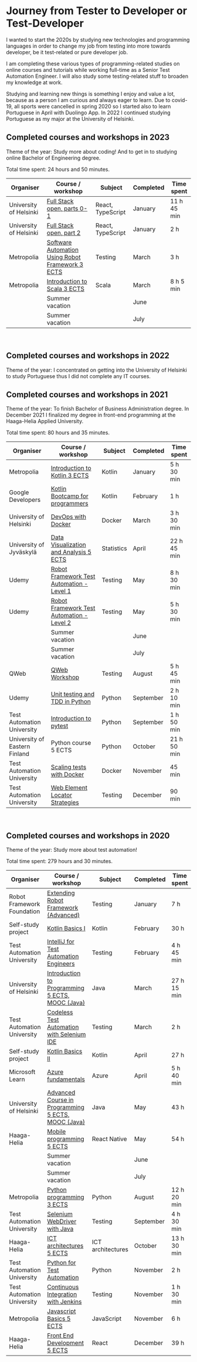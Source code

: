 # Journey from Tester to Developer or Test-Developer

I wanted to start the 2020s by studying new technologies and programming languages in order to change my job from testing into more towards developer, be it test-related or pure developer job.

I am completing these various types of programming-related studies on online courses and tutorials while working full-time as a Senior Test Automation Engineer. I will also study some testing-related stuff to broaden my knowledge at work.

Studying and learning new things is something I enjoy and value a lot, because as a person I am curious and always eager to learn. Due to covid-19, all sports were cancelled in spring 2020 so I started also to learn Portuguese in April with Duolingo App. In 2022 I continued studying Portuguese as my major at the University of Helsinki.

## Completed courses and workshops in 2023

Theme of the year: Study more about coding! And to get in to studying online Bachelor of Engineering degree.

Total time spent: 24 hours and 50 minutes.

| Organiser | Course / workshop        | Subject | Completed | Time spent |
| -------------------- | ------------- | ----- | ------------- | ---------- |
| University of Helsinki | [Full Stack open, parts 0-1](https://fullstackopen.com/) | React, TypeScript | January | 11 h 45 min |
| University of Helsinki | [Full Stack open, part 2](https://fullstackopen.com/) | React, TypeScript | January | 2 h |
| Metropolia | [Software Automation Using Robot Framework 3 ECTS](https://campusonline.fi/course/software-automation-using-robot-framework/) | Testing | March | 3 h |
| Metropolia | [Introduction to Scala 3 ECTS](https://campusonline.fi/course/introduction-to-scala/) | Scala | March | 8 h 5 min|
| | Summer vacation | | June | |
| | Summer vacation | | July | |

&nbsp;&nbsp;

## Completed courses and workshops in 2022

Theme of the year: I concentrated on getting into the University of Helsinki to study Portuguese thus I did not complete any IT courses.
&nbsp;&nbsp;

## Completed courses and workshops in 2021

Theme of the year: To finish Bachelor of Business Administration degree. In December 2021 I finalized my degree in front-end programming at the Haaga-Helia Applied University.

Total time spent: 80 hours and 35 minutes.

| Organiser | Course / workshop        | Subject | Completed | Time spent |
| -------------------- | ------------- | ----- | ------------- | ---------- |
| Metropolia | [Introduction to Kotlin 3 ECTS](https://campusonline.fi/en/course/kotlin/) | Kotlin | January | 5 h 30 min |
| Google Developers | [Kotlin Bootcamp for programmers](https://developer.android.com/codelabs/kotlin-bootcamp-welcome#0) | Kotlin | February | 1 h |
| University of Helsinki | [DevOps with Docker](https://devopswithdocker.com/) | Docker | March | 3 h 30 min |
| University of Jyväskylä | [Data Visualization and Analysis 5 ECTS](https://opinto-opas.jyu.fi/2021/fi/opintojakso/tilp2400/) | Statistics | April | 22 h 45 min |
| Udemy | [Robot Framework Test Automation - Level 1](https://www.udemy.com/course/robot-framework-level-1/) | Testing | May | 8 h 30 min |
| Udemy | [Robot Framework Test Automation - Level 2](https://www.udemy.com/course/robot-framework-2/) | Testing | May | 5 h 30 min |
| | Summer vacation | | June | |
| | Summer vacation | | July | |
| QWeb | [QWeb Workshop](https://github.com/qentinelqi/qweb_workshop) | Testing | August | 5 h 45 min |
| Udemy | [Unit testing and TDD in Python](https://www.udemy.com/course/unit-testing-and-tdd-in-python/) | Python | September | 2 h 10 min |
| Test Automation University | [Introduction to pytest](https://testautomationu.applitools.com/pytest-tutorial/) | Python | September | 1 h 50 min |
| University of Eastern Finland | Python course 5 ECTS | Python | October | 21 h 50 min |
| Test Automation University | [Scaling tests with Docker](https://testautomationu.applitools.com/scaling-tests-with-docker/) | Docker | November | 45 min |
| Test Automation University | [Web Element Locator Strategies](https://testautomationu.applitools.com/web-element-locator-strategies/) | Testing | December | 90 min |

&nbsp;&nbsp;

## Completed courses and workshops in 2020

Theme of the year: Study more about test automation!

Total time spent: 279 hours and 30 minutes.

| Organiser | Course / workshop        | Subject | Completed | Time spent |
| -------------------- | ------------- | ----- | ------------- | ---------- |
| Robot Framework Foundation | [Extending Robot Framework (Advanced)](https://robocon.io/#extending-robot-framework-(advanced)-[sold-out])| Testing | January | 7 h |
| Self-study project |[Kotlin Basics I](https://github.com/teijatestaaja/kotlin-self-study) | Kotlin | February | 30 h |
| Test Automation University | [IntelliJ for Test Automation Engineers](https://testautomationu.applitools.com/intellij/) | Testing | February | 4 h 45 min |
| University of Helsinki | [Introduction to Programming 5 ECTS, MOOC (Java)](https://ohjelmointi-20.mooc.fi/) | Java | March | 27 h 15 min |
| Test Automation University | [Codeless Test Automation with Selenium IDE](https://testautomationu.applitools.com/codeless-test-automation-with-selenium-ide/) | Testing | March | 2 h |
| Self-study project | [Kotlin Basics II](https://github.com/teijatestaaja/kotlin-self-study) | Kotlin | April | 27 h |
| Microsoft Learn | [Azure fundamentals](https://docs.microsoft.com/fi-fi/learn/paths/azure-fundamentals/) | Azure | April | 5 h 40 min |
| University of Helsinki | [Advanced Course in Programming 5 ECTS, MOOC (Java)](https://ohjelmointi-20.mooc.fi/) | Java | May | 43 h |
| Haaga-Helia | [Mobile programming 5 ECTS](https://opinto-opas.haaga-helia.fi/course_unit/SWD4TN021) | React Native | May | 54 h |
| | Summer vacation | | June | |
| | Summer vacation | | July | |
| Metropolia | [Python programming 3 ECTS](https://campusonline.fi/course/python-programming/) | Python | August | 12 h 20 min |
| Test Automation University | [Selenium WebDriver with Java](https://testautomationu.applitools.com/selenium-webdriver-tutorial-java/) | Testing | September | 4 h 30 min |
| Haaga-Helia | [ICT architectures 5 ECTS](https://opinto-opas.haaga-helia.fi/course_unit/BIG4TA023) | ICT architectures | October | 13 h 30 min |
| Test Automation University | [Python for Test Automation](https://testautomationu.applitools.com/python-tutorial/) | Python | November | 2 h |
| Test Automation University | [Continuous Integration with Jenkins](https://testautomationu.applitools.com/jenkins-tutorial/) | Testing | November | 1 h 30 min |
| Metropolia | [Javascript Basics 5 ECTS](https://campusonline.fi/course/javascript-perusteet/) | JavaScript | November | 6 h |
| Haaga-Helia | [Front End Development 5 ECTS](https://opinto-opas.haaga-helia.fi/course_unit/SWD4TF022) | React | December | 39 h |
